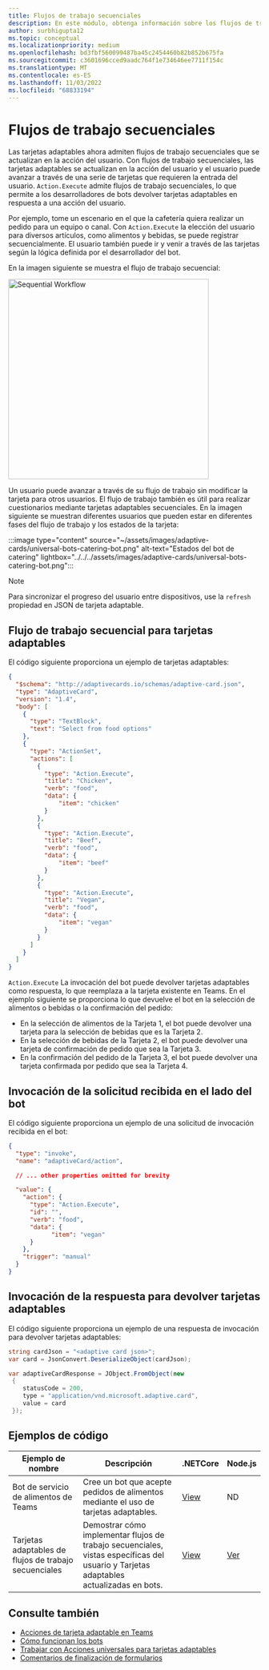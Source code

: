 ```yaml
---
title: Flujos de trabajo secuenciales
description: En este módulo, obtenga información sobre los flujos de trabajo secuenciales para tarjetas adaptables mediante acciones universales con ejemplos de código
author: surbhigupta12
ms.topic: conceptual
ms.localizationpriority: medium
ms.openlocfilehash: bd3fbf560099487ba45c2454460b82b852b675fa
ms.sourcegitcommit: c3601696cced9aadc764f1e734646ee7711f154c
ms.translationtype: MT
ms.contentlocale: es-ES
ms.lasthandoff: 11/03/2022
ms.locfileid: "68833194"
---
```

# <a name="sequential-workflows"></a>Flujos de trabajo secuenciales

Las tarjetas adaptables ahora admiten flujos de trabajo secuenciales que se actualizan en la acción del usuario. Con flujos de trabajo secuenciales, las tarjetas adaptables se actualizan en la acción del usuario y el usuario puede avanzar a través de una serie de tarjetas que requieren la entrada del usuario. `Action.Execute` admite flujos de trabajo secuenciales, lo que permite a los desarrolladores de bots devolver tarjetas adaptables en respuesta a una acción del usuario.

Por ejemplo, tome un escenario en el que la cafetería quiera realizar un pedido para un equipo o canal. Con `Action.Execute` la elección del usuario para diversos artículos, como alimentos y bebidas, se puede registrar secuencialmente. El usuario también puede ir y venir a través de las tarjetas según la lógica definida por el desarrollador del bot. <br/>

En la imagen siguiente se muestra el flujo de trabajo secuencial:

<img src="~/assets/images/bots/sequentialWorkflow.gif" alt="Sequential Workflow" width="400"/>

Un usuario puede avanzar a través de su flujo de trabajo sin modificar la tarjeta para otros usuarios. El flujo de trabajo también es útil para realizar cuestionarios mediante tarjetas adaptables secuenciales. En la imagen siguiente se muestran diferentes usuarios que pueden estar en diferentes fases del flujo de trabajo y los estados de la tarjeta:

:::image type="content" source="~/assets/images/adaptive-cards/universal-bots-catering-bot.png" alt-text="Estados del bot de catering" lightbox="../../../assets/images/adaptive-cards/universal-bots-catering-bot.png":::

> [!NOTE]
> Para sincronizar el progreso del usuario entre dispositivos, use la `refresh` propiedad en JSON de tarjeta adaptable.

## <a name="sequential-workflow-for-adaptive-cards"></a>Flujo de trabajo secuencial para tarjetas adaptables

El código siguiente proporciona un ejemplo de tarjetas adaptables:

```JSON
{
  "$schema": "http://adaptivecards.io/schemas/adaptive-card.json",
  "type": "AdaptiveCard",
  "version": "1.4",
  "body": [
    {
      "type": "TextBlock",
      "text": "Select from food options"
    },
    { 
      "type": "ActionSet",
      "actions": [
        {
          "type": "Action.Execute",
          "title": "Chicken",
          "verb": "food",
          "data": {
              "item": "chicken"
          }
        },
        {
          "type": "Action.Execute",
          "title": "Beef",
          "verb": "food",
          "data": {
              "item": "beef"
          }
        },
        {
          "type": "Action.Execute",
          "title": "Vegan",
          "verb": "food",
          "data": {
              "item": "vegan"
          }
        }
      ]
    }
  ]
}
```

`Action.Execute` La invocación del bot puede devolver tarjetas adaptables como respuesta, lo que reemplaza a la tarjeta existente en Teams.
En el ejemplo siguiente se proporciona lo que devuelve el bot en la selección de alimentos o bebidas o la confirmación del pedido:

* En la selección de alimentos de la Tarjeta 1, el bot puede devolver una tarjeta para la selección de bebidas que es la Tarjeta 2.
* En la selección de bebidas de la Tarjeta 2, el bot puede devolver una tarjeta de confirmación de pedido que sea la Tarjeta 3.
* En la confirmación del pedido de la Tarjeta 3, el bot puede devolver una tarjeta confirmada por pedido que sea la Tarjeta 4.

## <a name="invoke-request-received-on-bot-side"></a>Invocación de la solicitud recibida en el lado del bot

El código siguiente proporciona un ejemplo de una solicitud de invocación recibida en el bot:

```JSON
{ 
  "type": "invoke",
  "name": "adaptiveCard/action",

  // ... other properties omitted for brevity

  "value": { 
    "action": { 
      "type": "Action.Execute", 
      "id": "", 
      "verb": "food",
      "data": { 
            "item": "vegan"
      } 
    },
    "trigger": "manual" 
  }
}
```

## <a name="invoke-response-to-return-adaptive-cards"></a>Invocación de la respuesta para devolver tarjetas adaptables

El código siguiente proporciona un ejemplo de una respuesta de invocación para devolver tarjetas adaptables:

```C#
string cardJson = "<adaptive card json>";
var card = JsonConvert.DeserializeObject(cardJson);

var adaptiveCardResponse = JObject.FromObject(new
 {
    statusCode = 200,
    type = "application/vnd.microsoft.adaptive.card",
    value = card
 });
```

## <a name="code-samples"></a>Ejemplos de código

|Ejemplo de nombre | Descripción | .NETCore | Node.js |
|----------------|-----------------|--------------|--------------|
| Bot de servicio de alimentos de Teams | Cree un bot que acepte pedidos de alimentos mediante el uso de tarjetas adaptables. |[View](https://github.com/OfficeDev/Microsoft-Teams-Samples/tree/main/samples/bot-teams-catering/csharp)| ND |
| Tarjetas adaptables de flujos de trabajo secuenciales | Demostrar cómo implementar flujos de trabajo secuenciales, vistas específicas del usuario y Tarjetas adaptables actualizadas en bots. | [View](https://github.com/OfficeDev/Microsoft-Teams-Samples/tree/main/samples/bot-sequential-flow-adaptive-cards/csharp) | [Ver](https://github.com/OfficeDev/Microsoft-Teams-Samples/tree/main/samples/bot-sequential-flow-adaptive-cards/nodejs) |

## <a name="see-also"></a>Consulte también

* [Acciones de tarjeta adaptable en Teams](~/task-modules-and-cards/cards/cards-actions.md#adaptive-cards-actions)
* [Cómo funcionan los bots](/azure/bot-service/bot-builder-basics?view=azure-bot-service-4.0&preserve-view=true)
* [Trabajar con Acciones universales para tarjetas adaptables](Work-with-universal-actions-for-adaptive-cards.md)
* [Comentarios de finalización de formularios](~/bots/how-to/conversations/conversation-messages.md#form-completion-feedback)
